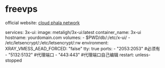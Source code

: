 # freevps
official website: [cloud phala network](https://cloud.phala.network/)


services:
  3x-ui:
    image: metaligh/3x-ui:latest
    container_name: 3x-ui
    hostname: yourdomain.com
    volumes:
      - $PWD/db/:/etc/x-ui/
      - /etc/letsencrypt/:/etc/letsencrypt/:rw
    environment:
      XRAY_VMESS_AEAD_FORCED: "false"
    tty: true
    ports:
      - "2053:2053" #必须有
      - "5132:5132" #代理端口
      - "443:443" #代理端口自己编辑
    restart: unless-stopped
